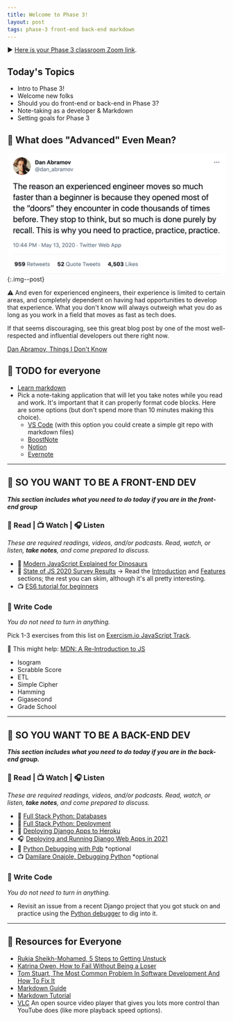```yaml
---
title: Welcome to Phase 3!
layout: post
tags: phase-3 front-end back-end markdown
---
```


▶️ [Here is your Phase 3 classroom Zoom link](https://us02web.zoom.us/j/88017099254?pwd=S0dXVDlNaE1wWU1uTE5mVFFDa0xoZz09).

## Today's Topics

- Intro to Phase 3!
- Welcome new folks
- Should you do front-end or back-end in Phase 3?
- Note-taking as a developer & Markdown
- Setting goals for Phase 3

## 🤨 What does "Advanced" Even Mean?

![](/assets/img/dan-abramov-tweet.png){:.img--post}

⚠️ And even for experienced engineers, their experience is limited to certain areas, and completely dependent on having had opportunities to develop that experience. What you don't know will always outweigh what you do as long as you work in a field that moves as fast as tech does.

If that seems discouraging, see this great blog post by one of the most well-respected and influential developers out there right now.

[Dan Abramov, Things I Don't Know](https://overreacted.io/things-i-dont-know-as-of-2018/)

## 📝 TODO for everyone

- [Learn markdown](https://learnxinyminutes.com/docs/markdown/)
- Pick a note-taking application that will let you take notes while you read and work. It's important that it can properly format code blocks. Here are some options (but don't spend more than 10 minutes making this choice).
  - [VS Code](https://helgeklein.com/blog/2020/10/vs-code-as-markdown-note-taking-app/) (with this option you could create a simple git repo with markdown files)
  - [BoostNote](https://boostnote.io/)
  - [Notion](https://www.notion.so/)
  - [Evernote](https://evernote.com/)

---

## 🦊 SO YOU WANT TO BE A FRONT-END DEV

_**This section includes what you need to do today if you are in the front-end group**_

### 📖 Read | 📺 Watch | 🎧 Listen

_These are required readings, videos, and/or podcasts. Read, watch, or listen, **take notes**, and come prepared to discuss._

- 📖 [Modern JavaScript Explained for Dinosaurs](https://medium.com/the-node-js-collection/modern-javascript-explained-for-dinosaurs-f695e9747b70)
- 📖 [State of JS 2020 Survey Results](https://2020.stateofjs.com/en-US/) -> Read the [Introduction](https://2020.stateofjs.com/en-US/) and [Features](https://2020.stateofjs.com/en-US/features/) sections; the rest you can skim, although it's all pretty interesting.
- 📺 [ES6 tutorial for beginners](https://www.youtube.com/watch?v=WZQc7RUAg18)

### 🎯 Write Code

_You do not need to turn in anything._

Pick 1-3 exercises from this list on [Exercism.io JavaScript Track](https://exercism.io/).

🔖 This might help: [MDN: A Re-Introduction to JS](https://developer.mozilla.org/en-US/docs/Web/JavaScript/A_re-introduction_to_JavaScript)

- Isogram
- Scrabble Score
- ETL
- Simple Cipher
- Hamming
- Gigasecond
- Grade School

---

## 🐻 SO YOU WANT TO BE A BACK-END DEV

_**This section includes what you need to do today if you are in the back-end group.**_

### 📖 Read | 📺 Watch | 🎧 Listen

_These are required readings, videos, and/or podcasts. Read, watch, or listen, **take notes**, and come prepared to discuss._

- 📖 [Full Stack Python: Databases](https://www.fullstackpython.com/databases.html)
- 📖 [Full Stack Python: Deployment](https://www.fullstackpython.com/deployment.html)
- 📖 [Deploying Django Apps to Heroku](https://devcenter.heroku.com/articles/deploying-python)
- 🎧 [Deploying and Running Django Web Apps in 2021](https://talkpython.fm/episodes/show/301/deploying-and-running-django-web-apps-in-2021)
- 📖 [Python Debugging with Pdb](https://realpython.com/python-debugging-pdb/) \*optional
- 📺 [Damilare Onajole, Debugging Python](https://pyvideo.org/pycon-nigeria-2018/debugging-python-applications-for-profit.html) \*optional

### 🎯 Write Code

_You do not need to turn in anything._

- Revisit an issue from a recent Django project that you got stuck on and practice using the [Python debugger](https://docs.python.org/3/library/pdb.html) to dig into it.

---

## 🔖 Resources for Everyone

- [Rukia Sheikh-Mohamed, 5 Steps to Getting Unstuck](https://dev.to/rukiaasm/working-smarter-5-steps-to-getting-unstuck-with-rukia-sheikh-mohamed-1932)
- [Katrina Owen, How to Fail Without Being a Loser](https://youtu.be/40P31QpKtTo)
- [Tom Stuart, The Most Common Problem In Software Development And How To Fix It](https://www.youtube.com/watch?v=i08A2uTDoa8&t=7s)
- [Markdown Guide](https://www.markdownguide.org/getting-started/)
- [Markdown Tutorial](https://www.markdowntutorial.com/)
- [VLC](https://www.videolan.org/vlc/download-macosx.html) An open source video player that gives you lots more control than YouTube does (like more playback speed options).
